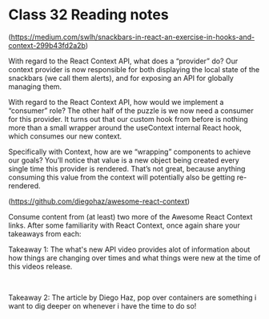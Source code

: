# Class 32 Reading notes

(https://medium.com/swlh/snackbars-in-react-an-exercise-in-hooks-and-context-299b43fd2a2b)

With regard to the React Context API, what does a “provider” do?
Our context provider is now responsible for both displaying the local state of the snackbars (we call them alerts), and for exposing an API for globally managing them.
<br>

With regard to the React Context API, how would we implement a “consumer” role?
The other half of the puzzle is we now need a consumer for this provider. It turns out that our custom hook from before is nothing more than a small wrapper around the useContext internal React hook, which consumes our new context.
<br>

Specifically with Context, how are we “wrapping” components to achieve our goals?
You’ll notice that value is a new object being created every single time this provider is rendered. That’s not great, because anything consuming this value from the context will potentially also be getting re-rendered.
<br>


(https://github.com/diegohaz/awesome-react-context)

Consume content from (at least) two more of the Awesome React Context links. After some familiarity with React Context, once again share your takeaways from each:
<br>

Takeaway 1: The what's new API video provides alot of information about how things are changing over times and what things were new at the time of this videos release.

<br>

Takeaway 2: The article by Diego Haz, pop over containers are something i want to dig deeper on whenever i have the time to do so!
